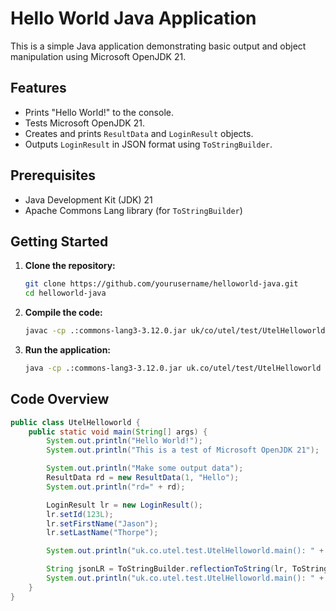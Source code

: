 # Hello World Java Application

This is a simple Java application demonstrating basic output and object manipulation using Microsoft OpenJDK 21.

## Features

- Prints "Hello World!" to the console.
- Tests Microsoft OpenJDK 21.
- Creates and prints `ResultData` and `LoginResult` objects.
- Outputs `LoginResult` in JSON format using `ToStringBuilder`.

## Prerequisites

- Java Development Kit (JDK) 21
- Apache Commons Lang library (for `ToStringBuilder`)

## Getting Started

1. **Clone the repository:**

    ```sh
    git clone https://github.com/yourusername/helloworld-java.git
    cd helloworld-java
    ```

2. **Compile the code:**

    ```sh
    javac -cp .:commons-lang3-3.12.0.jar uk/co/utel/test/UtelHelloworld.java
    ```

3. **Run the application:**

    ```sh
    java -cp .:commons-lang3-3.12.0.jar uk.co/utel/test/UtelHelloworld
    ```

## Code Overview

```java
public class UtelHelloworld {
    public static void main(String[] args) {
        System.out.println("Hello World!");
        System.out.println("This is a test of Microsoft OpenJDK 21");

        System.out.println("Make some output data");
        ResultData rd = new ResultData(1, "Hello");
        System.out.println("rd=" + rd);

        LoginResult lr = new LoginResult();
        lr.setId(123L);
        lr.setFirstName("Jason");
        lr.setLastName("Thorpe");

        System.out.println("uk.co.utel.test.UtelHelloworld.main(): " + lr.toString());

        String jsonLR = ToStringBuilder.reflectionToString(lr, ToStringStyle.JSON_STYLE);
        System.out.println("uk.co.utel.test.UtelHelloworld.main(): " + jsonLR);
    }
}
